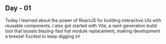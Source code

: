 ## Day - 01 
Today I learned about the power of ReactJS for building interactive UIs with reusable components.   I also got started with Vite, a next-generation build tool that boasts blazing-fast hot module replacement, making development a breeze!  Excited to keep digging in!
